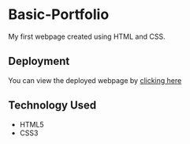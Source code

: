 # Basic-Portfolio

My first webpage created using HTML and CSS. 

## Deployment

You can view the deployed webpage by [clicking here](https://billwee.github.io/Basic-Portfolio/)

## Technology Used
- HTML5
- CSS3
